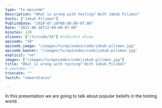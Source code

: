 ```yaml
---
type: "tv-episode"
Description: "What is wrong with testing? With Jakub Pilimon"
hosts: ["Jakub Pilimon"]
PublishDate: "2020-07-28T00:00:00-07:00"
Date: "2021-06-16T12:00:00-07:00"
minutes: 120
aliases: ["/tv/code/34"] #redirect alias
episode: "34"
episode_image: "/images/tv/episodes/code/jakub-pilimon.jpg"
episode_banner: "/images/tv/episodes/code/jakub-pilimon.jpg"
explicit: "no"
images: ["/images/tv/episodes/code/jakub-pilimon.jpg"]
title: "What is wrong with testing? With Jakub Pilimon"
# youtube: ""
truncate: ""
twitch: "vmwaretanzu"

---
```


In this presentation we are going to talk about popular beliefs in the testing world.